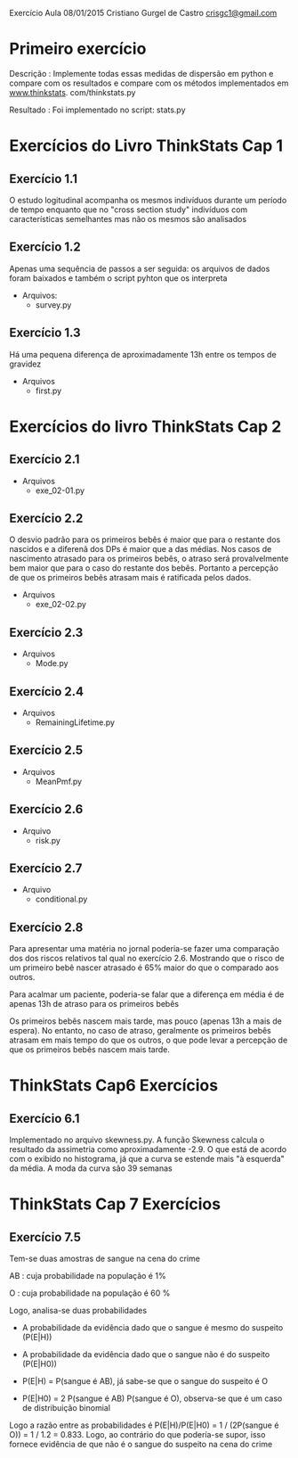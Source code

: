 Exercício Aula 08/01/2015
Cristiano Gurgel de Castro <crisgc1@gmail.com>

# Primeiro exercício

Descrição
: Implemente todas essas medidas de dispersão em python e compare com
os resultados e compare com os métodos implementados em www.thinkstats.
com/thinkstats.py 

Resultado
: Foi implementado no script: stats.py

# Exercícios do Livro ThinkStats Cap 1

## Exercício 1.1

O estudo logitudinal acompanha os mesmos indivíduos durante um período de tempo
enquanto que no "cross section study" indivíduos com características semelhantes
mas não os mesmos são analisados

## Exercício 1.2

Apenas uma sequência de passos a ser seguida: os arquivos de dados foram
baixados e também o script pyhton que os interpreta

- Arquivos:
    - survey.py

## Exercício 1.3

Há uma pequena diferença de aproximadamente 13h entre os tempos de gravidez

- Arquivos
    - first.py

# Exercícios do livro ThinkStats Cap 2

## Exercício 2.1

- Arquivos
    - exe\_02-01.py

## Exercício 2.2

O desvio padrão para os primeiros bebês é maior que para o restante dos nascidos
e a diferenã dos DPs é maior que a das médias. Nos casos de nascimento atrasado
para os primeiros bebês, o atraso será provalvelmente bem maior que para o caso
do restante dos bebês. Portanto a percepção de que os primeiros bebês atrasam
mais é ratificada pelos dados.

- Arquivos
    - exe\_02-02.py

## Exercício 2.3

- Arquivos
    - Mode.py

## Exercício 2.4

- Arquivos
    - RemainingLifetime.py

## Exercício 2.5

- Arquivos
    - MeanPmf.py

## Exercício 2.6

- Arquivo
    - risk.py

## Exercício 2.7

- Arquivo
    - conditional.py

## Exercício 2.8

Para apresentar uma matéria no jornal poderia-se fazer uma comparação dos dos
riscos relativos tal qual no exercício 2.6. Mostrando que o risco de um primeiro
bebê nascer atrasado é 65% maior do que o comparado aos outros.

Para acalmar um paciente, poderia-se falar que a diferença em média é de apenas
13h de atraso para os primeiros bebês

Os primeiros bebês nascem mais tarde, mas pouco (apenas 13h a mais de espera).
No entanto, no caso de atraso, geralmente os primeiros bebês atrasam em mais
tempo do que os outros, o que pode levar a percepção de que os primeiros bebês
nascem mais tarde.

# ThinkStats Cap6 Exercícios

## Exercício 6.1

Implementado no arquivo skewness.py. A função Skewness calcula o resultado da
assimetria como aproximadamente -2.9. O que está de acordo com o exibido no
histograma, já que a curva se estende mais "à esquerda" da média. A moda da
curva são 39 semanas

# ThinkStats Cap 7 Exercícios

## Exercício 7.5

Tem-se duas amostras de sangue na cena do crime

AB
: cuja probabilidade na população é 1%

O
: cuja probabilidade na população é 60 %

Logo, analisa-se duas probabilidades

- A probabilidade da evidência dado que o sangue é mesmo do suspeito (P(E|H))
- A probabilidade da evidência dado que o sangue não é do suspeito (P(E|H0))

- P(E|H) = P(sangue é AB), já sabe-se que o sangue do suspeito é O
- P(E|H0) = 2 P(sangue é AB) P(sangue é O), observa-se que é um caso de
  distribuição binomial

Logo a razão entre as probabilidades é P(E|H)/P(E|H0) = 1 / (2P(sangue é O)) = 1
/ 1.2 = 0.833. Logo, ao contrário do que podería-se supor, isso fornece
evidência de que não é o sangue do suspeito na cena do crime


